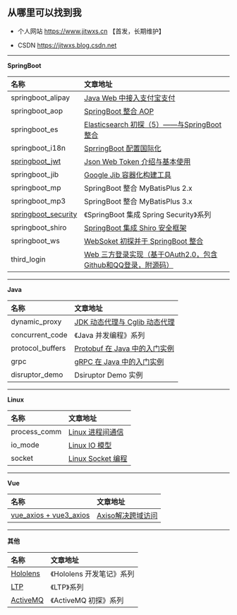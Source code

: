 ## 从哪里可以找到我

- 个人网站 https://www.jitwxs.cn 【首发，长期维护】

- CSDN https://jitwxs.blog.csdn.net

---

**SpringBoot**

| 名称 | 文章地址 |
|:---|:---|
|springboot_alipay|[Java Web 中接入支付宝支付](https://www.jitwxs.cn/ea57cb90.html)|
|springboot_aop|[SpringBoot 整合 AOP](https://www.jitwxs.cn/77bba914.html)|
|springboot_es|[Elasticsearch 初探（5）——与SpringBoot整合](https://www.jitwxs.cn/79a2adb2.html)|
|springboot_i18n|[SprringBoot 配置国际化](https://www.jitwxs.cn/885663.html)|
|[springboot_jwt](./SpringBoot/springboot_jwt/README.md)|[Json Web Token 介绍与基本使用](https://www.jitwxs.cn/7ac4f061.html)|
|springboot_jib|[Google Jib 容器化构建工具](https://www.jitwxs.cn/a526485e.html)|
|springboot_mp|SpringBoot 整合 MyBatisPlus 2.x|
|springboot_mp3|SpringBoot 整合 MyBatisPlus 3.x|
|[springboot_security](./SpringBoot/springboot_security/README.md)|《SpringBoot 集成 Spring Security》系列|
|springboot_shiro|[SpringBoot 集成 Shiro 安全框架](https://www.jitwxs.cn/30819bdf.html)|
|springboot_ws|[WebSoket 初探并于 SpringBoot 整合](https://www.jitwxs.cn/9af7a6d1.html)|
|third_login|[Web 三方登录实现（基于OAuth2.0，包含Github和QQ登录，附源码）](https://www.jitwxs.cn/33ad9e35.html)|

---

**Java**

| 名称 | 文章地址 |
|:---|:---|
|dynamic_proxy|[JDK 动态代理与 Cglib 动态代理](https://www.jitwxs.cn/8ee3adf6.html)|
|concurrent_code|《Java 并发编程》系列|
|protocol_buffers|[Protobuf 在 Java 中的入门实例](https://www.jitwxs.cn/a5b690ac.html)|
|grpc|[gRPC 在 Java 中的入门实例](https://www.jitwxs.cn/d6535904.html)|
|disruptor_demo|Dsiruptor Demo 实例|

---

**Linux**

| 名称 | 文章地址 |
|:---|:---|
|process_comm|[Linux 进程间通信](https://www.jitwxs.cn/6c8041c0.html)|
|io_mode|[Linux IO 模型](https://www.jitwxs.cn/3b3bd025.html)|
|socket|[Linux Socket 编程](https://www.jitwxs.cn/f2ee55a7.html)|

---

**Vue**

| 名称 | 文章地址 |
|:---|:---|
|[vue_axios + vue3_axios](./Vue/vue_axios/README.md)|[Axiso解决跨域访问](https://www.jitwxs.cn/dad1fbe2.html)|

---

**其他**

| 名称 | 文章地址 |
|:---|:---|
|[Hololens](./Hololens/README.md)|《Hololens 开发笔记》系列|
|[LTP](./LTP/README.md)|《LTP》系列|
|[ActiveMQ](./ActiveMQ/README.md)|《ActiveMQ 初探》系列|
